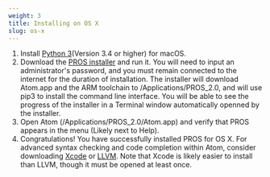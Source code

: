 ```yaml
---
weight: 3
title: Installing on OS X
slug: os-x
---
```


1) Install [Python 3](https://www.python.org/downloads/)(Version 3.4 or higher) for macOS.  
2) Download the [PROS installer](https://github.com/purduesigbots/pros/releases/tag/2.11.0) and run it. You will need to input an administrator's password, and you must remain connected to the internet for the duration of installation. The installer will download Atom.app and the ARM toolchain to /Applications/PROS\_2.0, and will use pip3 to install the command line interface. You will be able to see the progress of the installer in a Terminal window automatically openned by the installer.   
3) Open Atom (/Applications/PROS_2.0/Atom.app) and verify that PROS appears in the menu (Likely next to Help).   
4) Congratulations! You have successfully installed PROS for OS X. For advanced syntax checking and code completion within Atom, consider downloading [Xcode](https://developer.apple.com/xcode/) or [LLVM](http://llvm.org). Note that Xcode is likely easier to install than LLVM, though it must be opened at least once.
